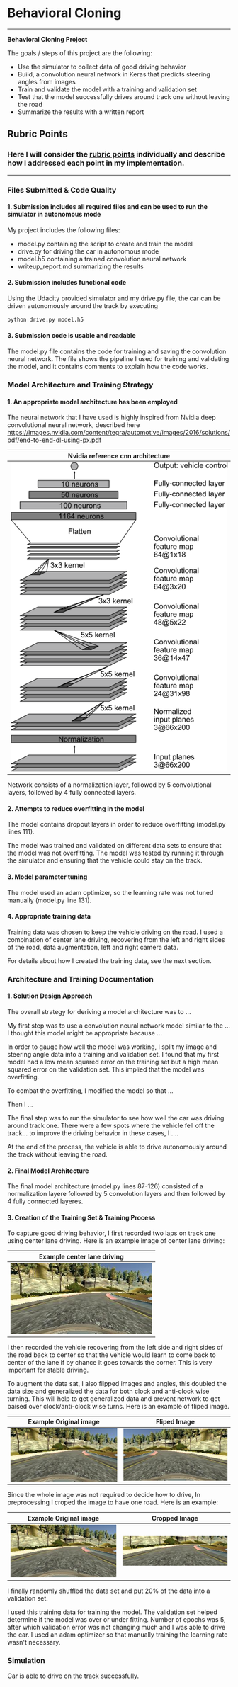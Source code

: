 # **Behavioral Cloning** 

---

**Behavioral Cloning Project**

The goals / steps of this project are the following:
* Use the simulator to collect data of good driving behavior
* Build, a convolution neural network in Keras that predicts steering angles from images
* Train and validate the model with a training and validation set
* Test that the model successfully drives around track one without leaving the road
* Summarize the results with a written report

## Rubric Points
### Here I will consider the [rubric points](https://review.udacity.com/#!/rubrics/432/view) individually and describe how I addressed each point in my implementation.  

---
### Files Submitted & Code Quality

#### 1. Submission includes all required files and can be used to run the simulator in autonomous mode

My project includes the following files:
* model.py containing the script to create and train the model
* drive.py for driving the car in autonomous mode
* model.h5 containing a trained convolution neural network 
* writeup_report.md summarizing the results

#### 2. Submission includes functional code
Using the Udacity provided simulator and my drive.py file, the car can be driven autonomously around the track by executing 
```sh
python drive.py model.h5
```

#### 3. Submission code is usable and readable

The model.py file contains the code for training and saving the convolution neural network. The file shows the pipeline I used for training and validating the model, and it contains comments to explain how the code works.

### Model Architecture and Training Strategy

#### 1. An appropriate model architecture has been employed

The neural network that I have used is highly inspired from Nvidia deep convolutional neural network, described here https://images.nvidia.com/content/tegra/automotive/images/2016/solutions/pdf/end-to-end-dl-using-px.pdf

Nvidia reference cnn architecture                                     |
:-------------------------------------------------------------------: |
![](./examples/cnn-architecture-624x890.png)                          |

Network consists of a normalization layer, followed by 5 convolutional layers, followed by 4 fully connected layers.

#### 2. Attempts to reduce overfitting in the model

The model contains dropout layers in order to reduce overfitting (model.py lines 111). 

The model was trained and validated on different data sets to ensure that the model was not overfitting. The model was tested by running it through the simulator and ensuring that the vehicle could stay on the track.

#### 3. Model parameter tuning

The model used an adam optimizer, so the learning rate was not tuned manually (model.py line 131).

#### 4. Appropriate training data

Training data was chosen to keep the vehicle driving on the road. I used a combination of center lane driving, recovering from the left and right sides of the road, data augmentation, left and right camera data.

For details about how I created the training data, see the next section.

### Architecture and Training Documentation

#### 1. Solution Design Approach

The overall strategy for deriving a model architecture was to ...

My first step was to use a convolution neural network model similar to the ... I thought this model might be appropriate because ...

In order to gauge how well the model was working, I split my image and steering angle data into a training and validation set. I found that my first model had a low mean squared error on the training set but a high mean squared error on the validation set. This implied that the model was overfitting. 

To combat the overfitting, I modified the model so that ...

Then I ... 

The final step was to run the simulator to see how well the car was driving around track one. There were a few spots where the vehicle fell off the track... to improve the driving behavior in these cases, I ....

At the end of the process, the vehicle is able to drive autonomously around the track without leaving the road.

#### 2. Final Model Architecture

The final model architecture (model.py lines 87-126) consisted of a normalization layere followed by 5 convolution layers and then followed by 4 fully connected layeres.

#### 3. Creation of the Training Set & Training Process

To capture good driving behavior, I first recorded two laps on track one using center lane driving. Here is an example image of center lane driving:

Example center lane driving                                     |
:-------------------------------------------------------------: |
![](./examples/center_original.png)                             |


I then recorded the vehicle recovering from the left side and right sides of the road back to center so that the vehicle would learn to come back to center of the lane if by chance it goes towards the corner. This is very important for stable driving.

To augment the data sat, I also flipped images and angles, this doubled the data size and generalized the data for both clock and anti-clock wise turning. This will help to get generalized data and prevent network to get baised over clock/anti-clock wise turns. Here is an example of fliped image.

Example Original image                                     | Fliped Image                        
:---------------------------------------------------------:|:-------------------------------------------------------:
![](./examples/center_original.png)                        |![](./examples/center_fliped_image.png)


Since the whole image was not required to decide how to drive, In preprocessing I croped the image to have one road. Here is an example:

Example Original image                                     | Cropped Image                        
:---------------------------------------------------------:|:-------------------------------------------------------:
![](./examples/center_original.png)                        |![](./examples/cropped_image.png)


I finally randomly shuffled the data set and put 20% of the data into a validation set. 

I used this training data for training the model. The validation set helped determine if the model was over or under fitting. Number of epochs was 5, after which validation error was not changing much and I was able to drive the car. I used an adam optimizer so that manually training the learning rate wasn't necessary.


### Simulation
Car is able to drive on the track successfully.
